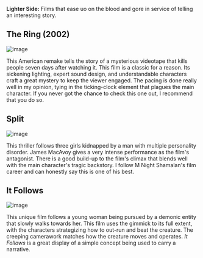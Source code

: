 **Lighter Side:**
Films that ease uo on the blood and gore in service of telling an interesting story.


## The Ring (2002)

![image](https://github.com/user-attachments/assets/611397db-baaf-478d-8082-1048a6afc694)


This American remake tells the story of a mysterious videotape that kills people seven days after watching it. This film is a classic for a reason. Its sickening lighting, expert sound design, and understandable characters craft a great mystery to keep the viewer engaged. The pacing is done really well in my opinion, tying in the ticking-clock element that plagues the main character. If you never got the chance to check this one out, I recommend that you do so.

## Split
![image](https://github.com/user-attachments/assets/b976fa00-341b-45e8-944e-92bf17be7f7c)


This thriller follows three girls kidnapped by a man with multiple personality disorder. James MacAvoy gives a very intense performance as the film's antagonist. There is a good build-up to the film's climax that blends well with the main character's tragic backstory. I follow M Night Shamalan's film career and can honestly say this is one of his best. 


## It Follows
![image](https://github.com/user-attachments/assets/67abe24f-db76-4692-bebd-f22f9a42b7de)

This unique film follows a young woman being pursued by a demonic entity that slowly walks towards her. This film uses the gimmick to its full extent, with the characters strategizing how to out-run and beat the creature. The creeping camerawork matches how the creature moves and operates. *It Follows* is a great display of a simple concept being used to carry a narrative.
